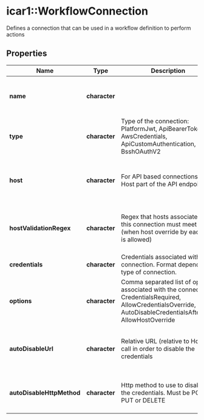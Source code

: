 # icar1::WorkflowConnection

Defines a connection that can be used in a workflow definition to perform actions

## Properties
Name | Type | Description | Notes
------------ | ------------- | ------------- | -------------
**name** | **character** |  | [Max. length: 128] [Min. length: 0] 
**type** | **character** | Type of the connection: PlatformJwt, ApiBearerToken, AwsCredentials, ApiCustomAuthentication, BsshOAuthV2 | [optional] 
**host** | **character** | For API based connections, the Host part of the API endpoint | [optional] [Max. length: 1024] [Min. length: 0] 
**hostValidationRegex** | **character** | Regex that hosts associated with this connection must meet (when host override by each run is allowed) | [optional] [Max. length: 100] [Min. length: 0] 
**credentials** | **character** | Credentials associated with the connection. Format depends on type of connection. | [optional] 
**options** | **character** | Comma separated list of options associated with the connection: CredentialsRequired, AllowCredentialsOverride, AutoDisableCredentialsAfterUse, AllowHostOverride | [optional] 
**autoDisableUrl** | **character** | Relative URL (relative to Host) to call in order to disable the credentials | [optional] [Max. length: 1024] [Min. length: 0] 
**autoDisableHttpMethod** | **character** | Http method to use to disable the credentials. Must be POST, PUT or DELETE | [optional] [Max. length: 10] [Min. length: 0] 


